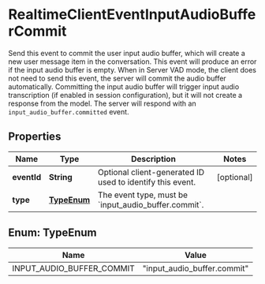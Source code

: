 

# RealtimeClientEventInputAudioBufferCommit

Send this event to commit the user input audio buffer, which will create a  new user message item in the conversation. This event will produce an error  if the input audio buffer is empty. When in Server VAD mode, the client does  not need to send this event, the server will commit the audio buffer  automatically.  Committing the input audio buffer will trigger input audio transcription  (if enabled in session configuration), but it will not create a response  from the model. The server will respond with an `input_audio_buffer.committed`  event. 

## Properties

| Name | Type | Description | Notes |
|------------ | ------------- | ------------- | -------------|
|**eventId** | **String** | Optional client-generated ID used to identify this event. |  [optional] |
|**type** | [**TypeEnum**](#TypeEnum) | The event type, must be &#x60;input_audio_buffer.commit&#x60;. |  |



## Enum: TypeEnum

| Name | Value |
|---- | -----|
| INPUT_AUDIO_BUFFER_COMMIT | &quot;input_audio_buffer.commit&quot; |



